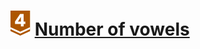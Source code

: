 # ![](../../../../assets/24q3/tier/2.svg) [Number of vowels](https://www.acmicpc.net/problem/10987)

